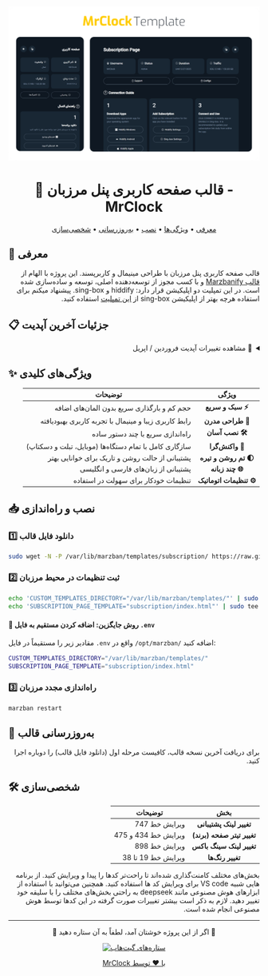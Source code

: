 <div align="center">
  
![Preview](preview.png)

# 📌 قالب صفحه کاربری پنل مرزبان - MrClock

<p align="center">
  <a href="#معرفی">معرفی</a> •
  <a href="#ویژگی‌ها">ویژگی‌ها</a> •
  <a href="#نصب">نصب</a> •
  <a href="#به‌روزرسانی">به‌روزرسانی</a> •
  <a href="#شخصی‌سازی">شخصی‌سازی</a>
</p>

</div>

<a name="معرفی"></a>
## 🎨 معرفی

<p dir="rtl">
قالب صفحه کاربری پنل مرزبان با طراحی مینیمال و کاربرپسند. این پروژه با الهام از 
<a href="https://github.com/dermv/marzbanify-template/tree/main">قالب Marzbanify</a>
و با کسب مجوز از توسعه‌دهنده اصلی، توسعه و ساده‌سازی شده است. در این تمپلیت دو اپلیکیشن قرار دارد: hiddify و sing-box. پیشنهاد میکنم برای استفاده هرچه بهتر از اپلیکیشن sing-box از 
<a href="https://github.com/Mrclocks/MrClock-SingBox-Template">این تمپلیت</a>
استفاده کنید.
</p>

<a name="تغییرات"></a>
## 📋 جزئیات آخرین آپدیت

<details dir="rtl">
<summary>🔄 مشاهده تغییرات آپدیت فروردین / اپریل</summary>

<div dir="rtl">

- اضافه شدن تم روشن
- اضافه شدن زبان انگلیسی
- اضافه شدن QR کد
- اضافه شدن تیتر برند
- بروزرسانی لینک‌ برنامه‌ها
- اصلاح و بهینه‌سازی کدها
- بهینه‌سازی طراحی و رابط کاربری

</div>
</details>

<a name="ویژگی‌ها"></a>
## ✨ ویژگی‌های کلیدی

<div dir="rtl" align="center">

| ویژگی | توضیحات |
|:-----:|---------|
| **⚡ سبک و سریع** | حجم کم و بارگذاری سریع بدون المان‌های اضافه |
| **🎨 طراحی مدرن** | رابط کاربری زیبا و مینیمال با تجربه کاربری بهبودیافته |
| **🛠 نصب آسان** | راه‌اندازی سریع با چند دستور ساده |
| **📱 واکنش‌گرا** | سازگاری کامل با تمام دستگاه‌ها (موبایل، تبلت و دسکتاپ) |
| **🌓 تم روشن و تیره** | پشتیبانی از حالت روشن و تاریک برای خوانایی بهتر |
| **🌐 چند زبانه** | پشتیبانی از زبان‌های فارسی و انگلیسی |
| **⚙️ تنظیمات اتوماتیک** | تنظیمات خودکار برای سهولت در استفاده |

</div>

<a name="نصب"></a>
## 📥 نصب و راه‌اندازی

<div>

### 1️⃣ دانلود فایل قالب

</div>

```bash
sudo wget -N -P /var/lib/marzban/templates/subscription/ https://raw.githubusercontent.com/Mrclocks/MrClock-Subscription-Template/main/index.html
```

<div>

### 2️⃣ ثبت تنظیمات در محیط مرزبان

</div>

```bash
echo 'CUSTOM_TEMPLATES_DIRECTORY="/var/lib/marzban/templates/"' | sudo tee -a /opt/marzban/.env
echo 'SUBSCRIPTION_PAGE_TEMPLATE="subscription/index.html"' | sudo tee -a /opt/marzban/.env
```

<div>

#### 📝 روش جایگزین: اضافه کردن مستقیم به فایل `.env`

مقادیر زیر را مستقیماً در فایل `.env` واقع در `/opt/marzban/` اضافه کنید:

</div>

```bash
CUSTOM_TEMPLATES_DIRECTORY="/var/lib/marzban/templates/"
SUBSCRIPTION_PAGE_TEMPLATE="subscription/index.html"
```

<div>

### 3️⃣ راه‌اندازی مجدد مرزبان

</div>

```bash
marzban restart
```

<div>

## 🔄 به‌روزرسانی قالب

<div dir="rtl" align="right">
  <p>برای دریافت آخرین نسخه قالب، کافیست مرحله اول (دانلود فایل قالب) را دوباره اجرا کنید.</p>
</div>

<a name="شخصی‌سازی"></a>
## 🛠 شخصی‌سازی

<div dir="rtl" align="center">

| بخش | توضیحات |
|:-----:|---------|
| **تغییر لینک پشتیبانی** | ویرایش خط 747 |
| **تغییر تیتر صفحه (برند)** | ویرایش خط 434 و 475 |
| **تغییر لینک سینگ باکس** | ویرایش خط 898 |
| **تغییر رنگ‌ها** | ویرایش خط 19 تا 38 |

</div>

<div dir="rtl" align="right">
  <p>بخش‌های مختلف کامنت‌گذاری شده‌اند تا راحت‌تر کد‌ها را پیدا و ویرایش کنید. از برنامه هایی شبیه VS code برای ویرایش کد ها استفاده کنید. همچنین می‌توانید با استفاده از ابزارهای هوش مصنوعی مانند deepseek به راحتی بخش‌های مختلف را با سلیقه خود تغییر دهید. لازم به ذکر است بیشتر تغییرات صورت گرفته در این کد‌ها توسط هوش مصنوعی انجام شده است.</p>
</div>

---


<div align="center">
  <p dir="rtl">🌟 اگر از این پروژه خوشتان آمد، لطفاً به آن ستاره دهید 🌟</p>
  
  <p>
    <a href="https://github.com/Mrclocks/MrClock-Subscription-Template">
      <img src="https://img.shields.io/github/stars/Mrclocks/MrClock-Subscription-Template?style=social" alt="ستاره‌های گیت‌هاب">
  </p>
  
  <p dir="rtl">با ❤️ توسط MrClock</p>
</div>

